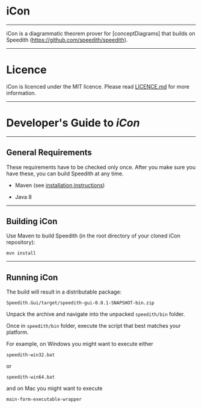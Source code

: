 # iCon

--------------------------------------------------------------------------------

iCon is a diagrammatic theorem prover for [conceptDiagrams] that builds on Speedith (https://github.com/speedith/speedith).


--------------------------------------------------------------------------------

# Licence

iCon is licenced under the MIT licence. Please read [LICENCE.md](LICENCE.md) for more information.

--------------------------------------------------------------------------------

# Developer's Guide to _iCon_ #

--------------------------------------------------------------------------------

## General Requirements

These requirements have to be checked only once. After you make sure you have
these, you can build Speedith at any time.

*   Maven (see [installation instructions](https://maven.apache.org/))

*   Java 8

--------------------------------------------------------------------------------

## Building iCon

Use Maven to build Speedith (in the root directory of your cloned iCon repository):

    mvn install

--------------------------------------------------------------------------------

## Running iCon

The build will result in a distributable package:

    Speedith.Gui/target/speedith-gui-0.0.1-SNAPSHOT-bin.zip

Unpack the archive and navigate into the unpacked `speedith/bin` folder.

Once in `speedith/bin` folder, execute the script that best matches your platform.

For example, on Windows you might want to execute either

    speedith-win32.bat

or

    speedith-win64.bat

and on Mac you might want to execute 

	main-form-executable-wrapper




